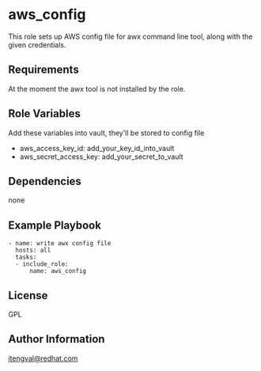 aws_config
==========

This role sets up AWS config file for awx command line tool, along with the given credentials.

Requirements
------------

At the moment the awx tool is not installed by the role.


Role Variables
--------------

Add these variables into vault, they'll be stored to config file

* aws_access_key_id: add_your_key_id_into_vault
* aws_secret_access_key: add_your_secret_to_vault


Dependencies
------------

none

Example Playbook
----------------

```
- name: write awx config file
  hosts: all
  tasks:
  - include_role:
      name: aws_config
```

License
-------

GPL

Author Information
------------------

itengval@redhat.com